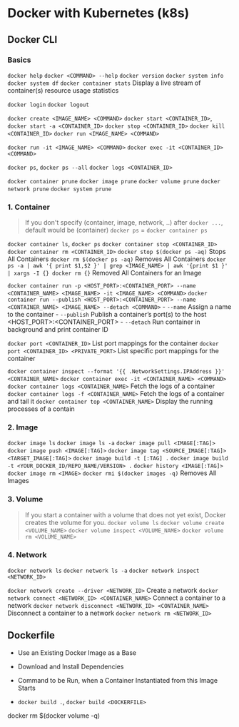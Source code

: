 # Docker with Kubernetes (k8s)


## Docker CLI

### Basics
`docker help`
`docker <COMMAND> --help`
`docker version`
`docker system info`
`docker system df`
`docker container stats` Display a live stream of container(s) resource usage statistics

`docker login`
`docker logout`

`docker create <IMAGE_NAME> <COMMAND>`
`docker start <CONTAINER_ID>`, `docker start -a <CONTAINER_ID>`
`docker stop <CONTAINER_ID>`
`docker kill <CONTAINER_ID>`
`docker run <IMAGE_NAME> <COMMAND>`

`docker run -it <IMAGE_NAME> <COMMAND>`
`docker exec -it <CONTAINER_ID> <COMMAND>`

`docker ps`, `docker ps --all`
`docker logs <CONTAINER_ID>`

`docker container prune`
`docker image prune`
`docker volume prune`
`docker network prune`
`docker system prune`


### 1. Container
> If you don't specify (container, image, network, ..) after `docker ...`, default would be (container)
> `docker ps` = `docker container ps`

`docker container ls`, `docker ps`
`docker container stop <CONTAINER_ID>`
`docker container rm <CONTAINER_ID>`
`docker stop $(docker ps -aq)` Stops All Containers
`docker rm $(docker ps -aq)` Removes All Containers
`docker ps -a | awk '{ print $1,$2 }' | grep <IMAGE_NAME> | awk '{print $1 }' | xargs -I {} docker rm {}` Removed All Containers for an Image

`docker container run -p <HOST_PORT>:<CONTAINER_PORT> --name <CONTAINER_NAME> <IMAGE_NAME> -it <IMAGE_NAME> <COMMAND>`
`docker container run --publish <HOST_PORT>:<CONTAINER_PORT> --name <CONTAINER_NAME> <IMAGE_NAME> --detach <COMMAND>`
    - `--name` Assign a name to the container
    - `--publish` Publish a container’s port(s) to the host <HOST_PORT>:<CONTAINER_PORT>
    - `--detach` Run container in background and print container ID
    
`docker port <CONTAINER_ID>` List port mappings for the container
`docker port <CONTAINER_ID> <PRIVATE_PORT>` List specific port mappings for the container

`docker container inspect --format '{{ .NetworkSettings.IPAddress }}' <CONTAINER_NAME>`
`docker container exec -it <CONTAINER_NAME> <COMMAND>`
`docker container logs <CONTAINER_NAME>` Fetch the logs of a container
`docker container logs -f <CONTAINER_NAME>` Fetch the logs of a container and tail it
`docker container top <CONTAINER_NAME>` Display the running processes of a contain

### 2. Image
`docker image ls`
`docker image ls -a`
`docker image pull <IMAGE[:TAG]>`
`docker image push <IMAGE[:TAG]>`
`docker image tag <SOURCE_IMAGE[:TAG]> <TARGET_IMAGE[:TAG]>`
`docker image build -t [:TAG] .`
`docker image build -t <YOUR_DOCKER_ID/REPO_NAME/VERSION> .`
`docker history <IMAGE[:TAG]>`
`docker image rm <IMAGE>`
`docker rmi $(docker images -q)` Removes All Images

### 3. Volume
> If you start a container with a volume that does not yet exist, Docker creates the volume for you.
`docker volume ls`
`docker volume create <VOLUME_NAME>`
`docker volume inspect <VOLUME_NAME>`
`docker volume rm <VOLUME_NAME>`

### 4. Network
`docker network ls`
`docker network ls -a`
`docker network inspect <NETWORK_ID>`

`docker network create --driver <NETWORK_ID>` Create a network
`docker network connect <NETWORK_ID> <CONTAINER_NAME>` Connect a container to a network
`docker network disconnect <NETWORK_ID> <CONTAINER_NAME>` Disconnect a container to a network
`docker network rm <NETWORK_ID>`




## Dockerfile

- Use an Existing Docker Image as a Base
- Download and Install Dependencies
- Command to be Run, when a Container Instantiated from this Image Starts

- `docker build .`, `docker build <DOCKERFILE>`


docker rm $(docker volume -q)